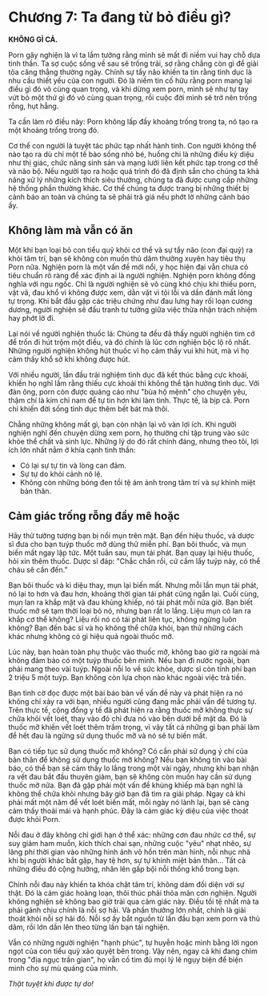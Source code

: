 # Chương 7: Ta đang từ bỏ điều gì?

**KHÔNG GÌ CẢ.**

Porn gây nghiện là vì ta lầm tưởng rằng mình sẽ mất đi niềm vui hay chỗ dựa tinh thần. Ta sợ cuộc sống về sau sẽ trống trải, sợ rằng chẳng còn gì để giải tỏa căng thẳng thường ngày. Chính sự tẩy não khiến ta tin rằng tình dục là nhu cầu thiết yếu của con người. Đó là niềm tin cố hữu rằng porn mang lại điều gì đó vô cùng quan trọng, và khi dừng xem porn, mình sẽ như tự tay vứt bỏ một thứ gì đó vô cùng quan trọng, rồi cuộc đời mình sẽ trở nên trống rỗng, hụt hẫng.

Ta cần làm rõ điều này: Porn không lấp đầy khoảng trống trong ta, nó tạo ra một khoảng trống trong đó.

Cơ thể con người là tuyệt tác phức tạp nhất hành tinh. Con người không thể nào tạo ra dù chỉ một tế bào sống nhỏ bé, huống chi là những điều kỳ diệu như thị giác, chức năng sinh sản và mạng lưới liên kết phức tạp trong cơ thể và não bộ. Nếu người tạo ra hoặc quá trình đó đã định sẵn cho chúng ta khả năng xử lý những kích thích siêu thường, chúng ta đã được cung cấp những hệ thống phần thưởng khác. Cơ thể chúng ta được trang bị những thiết bị cảnh báo an toàn và chúng ta sẽ phải trả giá nếu phớt lờ những cảnh báo ấy.

## Không làm mà vẫn có ăn

Một khi bạn loại bỏ con tiểu quỷ khỏi cơ thể và sự tẩy não (con đại quỷ) ra khỏi tâm trí, bạn sẽ không còn muốn thủ dâm thường xuyên hay tiêu thụ Porn nữa. Nghiện porn là một vấn đề mới nổi, y học hiện đại vẫn chưa có tiêu chuẩn rõ ràng để xác định ai là người nghiện. Nghiện porn không đồng nghĩa với ngu ngốc. Chỉ là người nghiện sẽ vô cùng khó chịu khi thiếu porn, vật vã, đau khổ vì không được xem, dằn vặt vì tội lỗi và dần đánh mất lòng tự trọng. Khi bắt đầu gặp các triệu chứng như đau lưng hay rối loạn cương dương, người nghiện sẽ đấu tranh tư tưởng giữa việc thừa nhận trách nhiệm hay phớt lờ đi.

Lại nói về người nghiện thuốc lá: Chúng ta đều đã thấy người nghiện tìm cớ để trốn đi hút trộm một điếu, và đó chính là lúc cơn nghiện bộc lộ rõ nhất. Những người nghiện không hút thuốc vì họ cảm thấy vui khi hút, mà vì họ cảm thấy khổ sở khi không được hút.

Với nhiều người, lần đầu trải nghiệm tình dục đã kết thúc bằng cực khoái, khiến họ nghĩ lầm rằng thiếu cực khoái thì không thể tận hưởng tình dục. Với đàn ông, porn còn được quảng cáo như "bùa hộ mệnh" cho chuyện yêu, thậm chí là kim chỉ nam để tự tin hơn khi làm tình. Thực tế, là bịp cả. Porn chỉ khiến đời sống tình dục thêm bết bát mà thôi.

Chẳng những không mất gì, bạn còn nhận lại vô vàn lợi ích. Khi người nghiện nghĩ đến chuyện dừng xem porn, họ thường chỉ tập trung vào sức khỏe thể chất và sinh lực. Những lý do đó rất chính đáng, nhưng theo tôi, lợi ích lớn nhất nằm ở khía cạnh tinh thần:

- Có lại sự tự tin và lòng can đảm.
- Sự tự do khỏi cảnh nô lệ.
- Không còn những bóng đen tồi tệ ám ảnh trong tâm trí và sự khinh miệt bản thân.

## Cảm giác trống rỗng đầy mê hoặc

Hãy thử tưởng tượng bạn bị nổi mụn trên mặt. Bạn đến hiệu thuốc, và dược sĩ đưa cho bạn tuýp thuốc mỡ dùng thử miễn phí. Bạn bôi thuốc, và mụn biến mất ngay lập tức. Một tuần sau, mụn tái phát. Bạn quay lại hiệu thuốc, hỏi xin thêm thuốc. Dược sĩ đáp: "Chắc chắn rồi, cứ cầm lấy tuýp này, có thể cháu sẽ cần đến."

Bạn bôi thuốc và kì diệu thay, mụn lại biến mất. Nhưng mỗi lần mụn tái phát, nó lại to hơn và đau hơn, khoảng thời gian tái phát cũng ngắn lại. Cuối cùng, mụn lan ra khắp mặt và đau khủng khiếp, nó tái phát mỗi nửa giờ. Bạn biết thuốc mỡ sẽ tạm thời loại bỏ nó, nhưng bạn rất lo lắng. Liệu mụn có lan ra khắp cơ thể không? Liệu rồi nó có tái phát liên tục, không ngừng luôn không? Bạn đến bác sĩ và họ không thể chữa khỏi, bạn thử những cách khác nhưng không có gì hiệu quả ngoài thuốc mỡ.

Lúc này, bạn hoàn toàn phụ thuộc vào thuốc mỡ, không bao giờ ra ngoài mà không đảm bảo có một tuýp thuốc bên mình. Nếu bạn đi nước ngoài, bạn phải mang theo vài tuýp. Ngoài nỗi lo về sức khỏe, dược sĩ còn tính phí bạn 2 triệu 5 một tuýp. Bạn không còn lựa chọn nào khác ngoài việc trả tiền.

Bạn tình cờ đọc được một bài báo bàn về vấn đề này và phát hiện ra nó không chỉ xảy ra với bạn, nhiều người cũng đang mắc phải vấn đề tương tự. Trên thực tế, cộng đồng y tế đã phát hiện ra rằng thuốc mỡ không thực sự chữa khỏi vết loét, thay vào đó chỉ đưa nó vào bên dưới bề mặt da. Đó là thuốc mỡ khiến vết loét thêm trầm trọng, vì vậy tất cả những gì bạn phải làm để hết đau là ngừng sử dụng thuốc mỡ và nó sẽ tự biến mất.

Bạn có tiếp tục sử dụng thuốc mỡ không? Có cần phải sử dụng ý chí của bản thân để không sử dụng thuốc mỡ không? Nếu bạn không tin vào bài báo, có thể bạn sẽ cảm thấy lo lắng trong một vài ngày, nhưng khi bạn nhận ra vết đau bắt đầu thuyên giảm, bạn sẽ không còn muốn hay cần sử dụng thuốc mỡ nữa. Bạn đã gặp phải một vấn đề khủng khiếp mà bạn nghĩ là không thể chữa khỏi nhưng bây giờ bạn đã tìm ra giải pháp. Ngay cả khi phải mất một năm để vết loét biến mất, mỗi ngày nó lành lại, bạn sẽ càng cảm thấy thoải mái và hạnh phúc. Đây là cảm giác kỳ diệu của việc thoát được khỏi Porn.

Nỗi đau ở đây không chỉ giới hạn ở thể xác: những cơn đau nhức cơ thể, sự suy giảm ham muốn, kích thích chai sạn, những cuộc "yêu" nhạt nhẽo, sự lãng phí thời gian vào những hình ảnh vô hồn trên màn hình, nỗi nhục nhã khi bị người khác bắt gặp, hay tệ hơn, sự tự khinh miệt bản thân... Tất cả những điều đó cộng hưởng, nhân lên gấp bội nỗi thống khổ trong bạn.

Chính nỗi đau này khiến ta khóa chặt tâm trí, không dám đối diện với sự thật. Đó là cảm giác hoảng loạn, thôi thúc phải thỏa mãn cơn nghiện. Người không nghiện sẽ không bao giờ trải qua cảm giác này. Điều tồi tệ nhất mà ta phải gánh chịu chính là nỗi sợ hãi. Và phần thưởng lớn nhất, chính là giải thoát khỏi nỗi sợ hãi đó. Nỗi sợ ấy bắt nguồn từ lần đầu bạn xem porn và thủ dâm, rồi lớn dần lên theo từng lần bạn tái nghiện.

Vẫn có những người nghiện "hạnh phúc", tự huyễn hoặc mình bằng lời ngon ngọt của con tiểu quỷ xảo quyệt bên trong. Vậy nên, ngay cả khi đang chìm trong "địa ngục trần gian", họ vẫn cố tìm đủ mọi lý lẽ ngụy biện để biện minh cho sự mù quáng của mình.

*Thật tuyệt khi được tự do!*